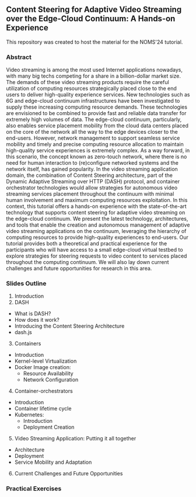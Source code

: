 ## Content Steering for Adaptive Video Streaming over the Edge-Cloud Continuum: A Hands-on Experience 

This repository was created to host the material for the NOMS'24 tutorial.

### Abstract

Video streaming is among the most used Internet applications nowadays, with many big techs competing for a share in a billion-dollar market size. The demands of these video streaming products require the careful utilization of computing resources strategically placed close to the end users to deliver high-quality experience services. New technologies such as 6G and edge-cloud continuum infrastructures have been investigated to supply these increasing computing resource demands. These technologies are envisioned to be combined to provide fast and reliable data transfer for extremely high volumes of data. The edge-cloud continuum, particularly, also enables service placement mobility from the cloud data centers placed on the core of the network all the way to the edge devices closer to the end-users. However, network management to support seamless service mobility and timely and precise computing resource allocation to maintain high-quality service experiences is extremely complex. As a way forward, in this scenario, the concept known as zero-touch network, where there is no need for human interaction to (re)configure networked systems and the network itself, has gained popularity. In the video streaming application domain, the combination of Content Steering architecture, part of the Dynamic Adaptive Streaming over HTTP (DASH) protocol, and container orchestrator technologies would allow strategies for autonomous video streaming services placement throughout the continuum with minimal human involvement and maximum computing resources exploitation. In this context,  this tutorial offers a hands-on experience with the state-of-the-art technology that supports content steering for adaptive video streaming on the edge-cloud continuum. We present the latest technology, architectures, and tools that enable the creation and autonomous management of adaptive video streaming applications on the continuum, leveraging the hierarchy of computing resources to provide high-quality experiences to end-users. Our tutorial provides both a theoretical and practical experience for the participants who will have access to a small edge-cloud virtual testbed to explore strategies for steering requests to video content to services placed throughout the computing continuum. We will also lay down current challenges and future opportunities for research in this area.


### Slides Outline

1. Introduction
2. DASH
  - What is DASH?
  - How does it work?
  - Introducing the Content Steering Architecture
  - dash.js
3. Containers
  - Introduction
  - Kernel-level Virtualization
  - Docker Image creation: 
    - Resource Availability
    - Network Configuration
4. Container-orchestrators
  - Introduction
  - Container lifetime cycle
  - Kubernetes:
    - Introduction
    - Deployment Creation
5. Video Streaming Application: Putting it all together
  - Architecture
  - Deployment
  - Service Mobility and Adaptation
6. Current Challenges and Future Opportunities


### Practical Exercises
